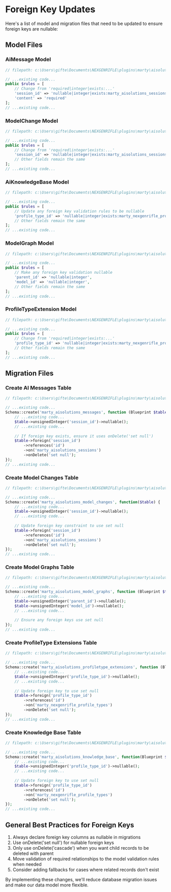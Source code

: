 # Foreign Key Updates

Here's a list of model and migration files that need to be updated to ensure foreign keys are nullable:

## Model Files

### AiMessage Model
```php
// filepath: c:\Users\gifte\Documents\NEXGENRIFLE\plugins\marty\aisolutions\models\AiMessage.php

// ...existing code...
public $rules = [
    // Change from 'required|integer|exists:...'
    'session_id' => 'nullable|integer|exists:marty_aisolutions_sessions,id',
    'content' => 'required'
];
// ...existing code...
```

### ModelChange Model
```php
// filepath: c:\Users\gifte\Documents\NEXGENRIFLE\plugins\marty\aisolutions\models\ModelChange.php

// ...existing code...
public $rules = [
    // Change from 'required|integer|exists:...'
    'session_id' => 'nullable|integer|exists:marty_aisolutions_sessions,id',
    // Other fields remain the same
];
// ...existing code...
```

### AiKnowledgeBase Model
```php
// filepath: c:\Users\gifte\Documents\NEXGENRIFLE\plugins\marty\aisolutions\models\AiKnowledgeBase.php

// ...existing code...
public $rules = [
    // Update any foreign key validation rules to be nullable
    'profile_type_id' => 'nullable|integer|exists:marty_nexgenrifle_profile_types,id',
    // Other fields remain the same
];
// ...existing code...
```

### ModelGraph Model
```php
// filepath: c:\Users\gifte\Documents\NEXGENRIFLE\plugins\marty\aisolutions\models\ModelGraph.php

// ...existing code...
public $rules = [
    // Make any foreign key validation nullable
    'parent_id' => 'nullable|integer',
    'model_id' => 'nullable|integer',
    // Other fields remain the same
];
// ...existing code...
```

### ProfileTypeExtension Model
```php
// filepath: c:\Users\gifte\Documents\NEXGENRIFLE\plugins\marty\aisolutions\models\ProfileTypeExtension.php

// ...existing code...
public $rules = [
    // Change from 'required|integer|exists:...'
    'profile_type_id' => 'nullable|integer|exists:marty_nexgenrifle_profile_types,id',
    // Other fields remain the same
];
// ...existing code...
```

## Migration Files

### Create AI Messages Table
```php
// filepath: c:\Users\gifte\Documents\NEXGENRIFLE\plugins\marty\aisolutions\updates\create_messages_table.php

// ...existing code...
Schema::create('marty_aisolutions_messages', function (Blueprint $table) {
    // ...existing code...
    $table->unsignedInteger('session_id')->nullable();
    // ...existing code...
    
    // If foreign key exists, ensure it uses onDelete('set null')
    $table->foreign('session_id')
        ->references('id')
        ->on('marty_aisolutions_sessions')
        ->onDelete('set null');
});
// ...existing code...
```

### Create Model Changes Table
```php
// filepath: c:\Users\gifte\Documents\NEXGENRIFLE\plugins\marty\aisolutions\updates\create_model_changes_table.php

// ...existing code...
Schema::create('marty_aisolutions_model_changes', function($table) {
    // ...existing code...
    $table->unsignedInteger('session_id')->nullable();
    // ...existing code...
    
    // Update foreign key constraint to use set null
    $table->foreign('session_id')
        ->references('id')
        ->on('marty_aisolutions_sessions')
        ->onDelete('set null');
});
// ...existing code...
```

### Create Model Graphs Table
```php
// filepath: c:\Users\gifte\Documents\NEXGENRIFLE\plugins\marty\aisolutions\updates\create_model_graphs_table.php

// ...existing code...
Schema::create('marty_aisolutions_model_graphs', function (Blueprint $table) {
    // ...existing code...
    $table->unsignedInteger('parent_id')->nullable();
    $table->unsignedInteger('model_id')->nullable();
    // ...existing code...
    
    // Ensure any foreign keys use set null
});
// ...existing code...
```

### Create ProfileType Extensions Table
```php
// filepath: c:\Users\gifte\Documents\NEXGENRIFLE\plugins\marty\aisolutions\updates\create_profiletype_extensions_table.php

// ...existing code...
Schema::create('marty_aisolutions_profiletype_extensions', function (Blueprint $table) {
    // ...existing code...
    $table->unsignedInteger('profile_type_id')->nullable();
    // ...existing code...
    
    // Update foreign key to use set null
    $table->foreign('profile_type_id')
        ->references('id')
        ->on('marty_nexgenrifle_profile_types')
        ->onDelete('set null');
});
// ...existing code...
```

### Create Knowledge Base Table
```php
// filepath: c:\Users\gifte\Documents\NEXGENRIFLE\plugins\marty\aisolutions\updates\create_knowledge_base_table.php

// ...existing code...
Schema::create('marty_aisolutions_knowledge_base', function(Blueprint $table) {
    // ...existing code...
    $table->unsignedInteger('profile_type_id')->nullable();
    // ...existing code...
    
    // Update foreign key to use set null
    $table->foreign('profile_type_id')
        ->references('id')
        ->on('marty_nexgenrifle_profile_types')
        ->onDelete('set null');
});
// ...existing code...
```

## General Best Practices for Foreign Keys

1. Always declare foreign key columns as nullable in migrations
2. Use onDelete('set null') for nullable foreign keys
3. Only use onDelete('cascade') when you want child records to be deleted with parent
4. Move validation of required relationships to the model validation rules when needed
5. Consider adding fallbacks for cases where related records don't exist

By implementing these changes, we'll reduce database migration issues and make our data model more flexible.